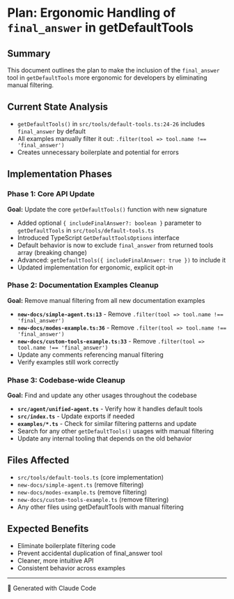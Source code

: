 # Plan: Ergonomic Handling of `final_answer` in getDefaultTools

## Summary
This document outlines the plan to make the inclusion of the `final_answer` tool in `getDefaultTools` more ergonomic for developers by eliminating manual filtering.

## Current State Analysis
- `getDefaultTools()` in `src/tools/default-tools.ts:24-26` includes `final_answer` by default
- All examples manually filter it out: `.filter(tool => tool.name !== 'final_answer')`
- Creates unnecessary boilerplate and potential for errors

## Implementation Phases

### Phase 1: Core API Update
**Goal:** Update the core `getDefaultTools()` function with new signature
- Added optional `{ includeFinalAnswer?: boolean }` parameter to `getDefaultTools` in `src/tools/default-tools.ts`
- Introduced TypeScript `GetDefaultToolsOptions` interface
- Default behavior is now to exclude `final_answer` from returned tools array (breaking change)
- Advanced: `getDefaultTools({ includeFinalAnswer: true })` to include it
- Updated implementation for ergonomic, explicit opt-in

### Phase 2: Documentation Examples Cleanup
**Goal:** Remove manual filtering from all new documentation examples
- **`new-docs/simple-agent.ts:13`** - Remove `.filter(tool => tool.name !== 'final_answer')`
- **`new-docs/modes-example.ts:36`** - Remove `.filter(tool => tool.name !== 'final_answer')`  
- **`new-docs/custom-tools-example.ts:33`** - Remove `.filter(tool => tool.name !== 'final_answer')`
- Update any comments referencing manual filtering
- Verify examples still work correctly

### Phase 3: Codebase-wide Cleanup
**Goal:** Find and update any other usages throughout the codebase
- **`src/agent/unified-agent.ts`** - Verify how it handles default tools
- **`src/index.ts`** - Update exports if needed
- **`examples/*.ts`** - Check for similar filtering patterns and update
- Search for any other `getDefaultTools()` usages with manual filtering
- Update any internal tooling that depends on the old behavior

## Files Affected
- `src/tools/default-tools.ts` (core implementation)
- `new-docs/simple-agent.ts` (remove filtering)
- `new-docs/modes-example.ts` (remove filtering)
- `new-docs/custom-tools-example.ts` (remove filtering)
- Any other files using getDefaultTools with manual filtering

## Expected Benefits
- Eliminate boilerplate filtering code
- Prevent accidental duplication of final_answer tool
- Cleaner, more intuitive API
- Consistent behavior across examples

---
🤖 Generated with Claude Code
